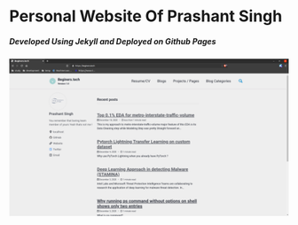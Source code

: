 # Personal Website Of Prashant Singh

##### Developed Using Jekyll and Deployed on Github Pages

![Deploed Demo Of Website](beginers_tech_live_demo.png)